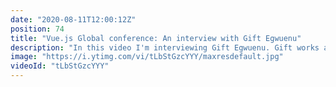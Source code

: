 ```yaml
---
date: "2020-08-11T12:00:12Z"
position: 74
title: "Vue.js Global conference: An interview with Gift Egwuenu"
description: "In this video I'm interviewing Gift Egwuenu. Gift works at Passionate People as a web developer, she is a Media Developer Expert at Cloudinary, she has a YouTube channel and she is a Technical Writer. Wow! We discuss her talk about JAMstack and Gridsome and after that we dive into how she experiences working from Lagos, Nigeria while most of her colleagues are in Europe or the US.\n\nThis video is made in collaboration with the Vue.js Global conference. \nMore details here: https://vuejs.amsterdam \n\nFollow Gift here:\nhttps://twitter.com/lauragift_\nhttps://www.giftegwuenu.com\nhttps://github.com/lauragift21\nhttps://www.youtube.com/channel/UCgUgg53iJX1pdabUxpkgozA\n\nFollow me here:\nWebsite: https://timbenniks.dev/\nTwitter: https://twitter.com/timbenniks\nGithub: https://github.com/timbenniks"
image: "https://i.ytimg.com/vi/tLbStGzcYYY/maxresdefault.jpg"
videoId: "tLbStGzcYYY"
---
```


